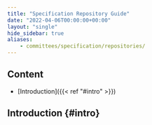 ```yaml
---
title: "Specification Repository Guide"
date: "2022-04-06T00:00:00+00:00"
layout: "single"
hide_sidebar: true
aliases:
    - committees/specification/repositories/
---
```


## Content

- [Introduction]({{< ref "#intro" >}})

## Introduction {#intro}

